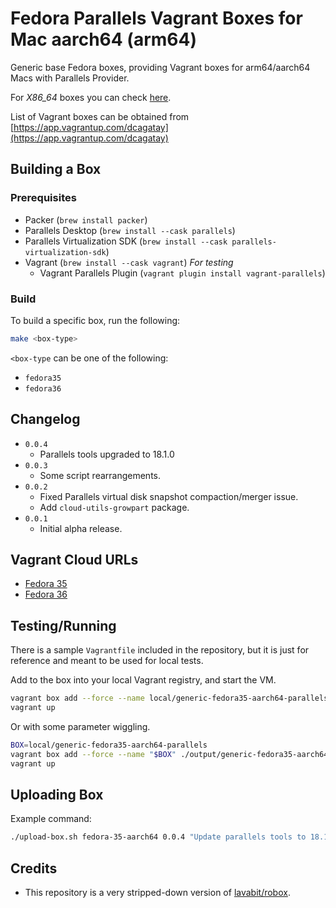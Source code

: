 
# Fedora Parallels Vagrant Boxes for Mac aarch64 (arm64)

Generic base Fedora boxes, providing Vagrant boxes for arm64/aarch64 Macs with Parallels Provider.

For *X86_64* boxes you can check [here](https://app.vagrantup.com/generic).

List of Vagrant boxes can be obtained from [https://app.vagrantup.com/dcagatay](https://app.vagrantup.com/dcagatay)

## Building a Box

### Prerequisites

- Packer (`brew install packer`)
- Parallels Desktop (`brew install --cask parallels`)
- Parallels Virtualization SDK (`brew install --cask parallels-virtualization-sdk`)
- Vagrant (`brew install --cask vagrant`) *For testing*
  - Vagrant Parallels Plugin (`vagrant plugin install vagrant-parallels`)

### Build

To build a specific box, run the following:

```bash
make <box-type>
```

`<box-type` can be one of the following:

- `fedora35`
- `fedora36`

## Changelog

- `0.0.4`
  - Parallels tools upgraded to 18.1.0
- `0.0.3`
  - Some script rearrangements.
- `0.0.2`
  - Fixed Parallels virtual disk snapshot compaction/merger issue.
  - Add `cloud-utils-growpart` package.
- `0.0.1`
  - Initial alpha release.

## Vagrant Cloud URLs

- [Fedora 35](https://app.vagrantup.com/dcagatay/boxes/fedora-35-aarch64)
- [Fedora 36](https://app.vagrantup.com/dcagatay/boxes/fedora-36-aarch64)

## Testing/Running

There is a sample `Vagrantfile` included in the repository, but it is just for reference and meant to be used for local tests.

Add to the box into your local Vagrant registry, and start the VM.

```bash
vagrant box add --force --name local/generic-fedora35-aarch64-parallels ./output/generic-fedora35-aarch64-parallels-0.0.2.box
vagrant up
```

Or with some parameter wiggling.

```bash
BOX=local/generic-fedora35-aarch64-parallels
vagrant box add --force --name "$BOX" ./output/generic-fedora35-aarch64-parallels-0.0.2.box
vagrant up
```

## Uploading Box

Example command:

```bash
./upload-box.sh fedora-35-aarch64 0.0.4 "Update parallels tools to 18.1.0" ./output/generic-fedora35-aarch64-parallels-0.0.2.box
```

## Credits

- This repository is a very stripped-down version of [lavabit/robox](https://github.com/lavabit/robox).
